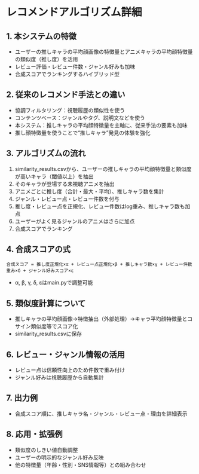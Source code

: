 # レコメンドアルゴリズム詳細

## 1. 本システムの特徴
- ユーザーの推しキャラの平均顔画像の特徴量とアニメキャラの平均顔特徴量の類似度（推し度）を活用
- レビュー評価・レビュー件数・ジャンル好みも加味
- 合成スコアでランキングするハイブリッド型

## 2. 従来のレコメンド手法との違い
- 協調フィルタリング：視聴履歴の類似性を使う
- コンテンツベース：ジャンルやタグ、説明文などを使う
- 本システム：推しキャラの平均顔特徴量を主軸に、従来手法の要素も加味
- 推し顔特徴量を使うことで“推しキャラ”発見の体験を強化

## 3. アルゴリズムの流れ
1. similarity_results.csvから、ユーザーの推しキャラの平均顔特徴量と類似度が高いキャラ（閾値以上）を抽出
2. そのキャラが登場する未視聴アニメを抽出
3. アニメごとに推し度（合計・最大・平均）、推しキャラ数を集計
4. ジャンル・レビュー点・レビュー件数を付与
5. 推し度・レビュー点を正規化、レビュー件数はlog重み、推しキャラ数も加点
6. ユーザーがよく見るジャンルのアニメはさらに加点
7. 合成スコアでランキング

## 4. 合成スコアの式
```
合成スコア = 推し度正規化×α + レビュー点正規化×β + 推しキャラ数×γ + レビュー件数重み×δ + ジャンル好みスコア×ε
```
- α, β, γ, δ, εはmain.pyで調整可能

## 5. 類似度計算について
- 推しキャラの平均顔画像→特徴抽出（外部処理）→キャラ平均顔特徴量とコサイン類似度等でスコア化
- similarity_results.csvに保存

## 6. レビュー・ジャンル情報の活用
- レビュー点は信頼性向上のため件数で重み付け
- ジャンル好みは視聴履歴から自動集計

## 7. 出力例
- 合成スコア順に、推しキャラ名・ジャンル・レビュー点・理由を詳細表示

## 8. 応用・拡張例
- 類似度のしきい値自動調整
- ユーザーの明示的なジャンル好み反映
- 他の特徴量（年齢・性別・SNS情報等）との組み合わせ 